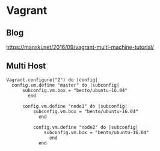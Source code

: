 # Vagrant

## Blog
https://manski.net/2016/09/vagrant-multi-machine-tutorial/

## Multi Host

```
Vagrant.configure("2") do |config|
  config.vm.define "master" do |subconfig|
      subconfig.vm.box = "bento/ubuntu-16.04"
        end

	  config.vm.define "node1" do |subconfig|
	      subconfig.vm.box = "bento/ubuntu-16.04"
	        end

		  config.vm.define "node2" do |subconfig|
		      subconfig.vm.box = "bento/ubuntu-16.04"
		        end
			end

```
